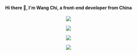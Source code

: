 <div align="center">
  <h4>Hi there 👋, I'm Wang Chi, a front-end developer from China</h4>
  <p>
    <img src="https://github-profile-trophy.vercel.app/?username=wangchi&theme=onedark&title=Stars,Followers,Commit,MultiLanguage&margin-w=0&row=1&column=4"/>
  </p>
  <p>
    <img src="https://github-readme-stats.vercel.app/api/top-langs?username=wangchi&show_icons=true&locale=en&layout=compact&theme=dark"/>
  </p>
  <p>
    <img src="https://github-readme-stats.vercel.app/api?username=wangchi&show_icons=true&locale=en&theme=dark"/>
  </p>
    <p>
    <img src="https://github-readme-streak-stats.herokuapp.com/?user=wangchi&theme=dark"/>
  </p>
</div>

<!--
**wangchi/wangchi** is a ✨ _special_ ✨ repository because its `README.md` (this file) appears on your GitHub profile.

Here are some ideas to get you started:

- 🔭 I’m currently working on ...
- 🌱 I’m currently learning ...
- 👯 I’m looking to collaborate on ...
- 🤔 I’m looking for help with ...
- 💬 Ask me about ...
- 📫 How to reach me: ...
- 😄 Pronouns: ...
- ⚡ Fun fact: ...
-->
